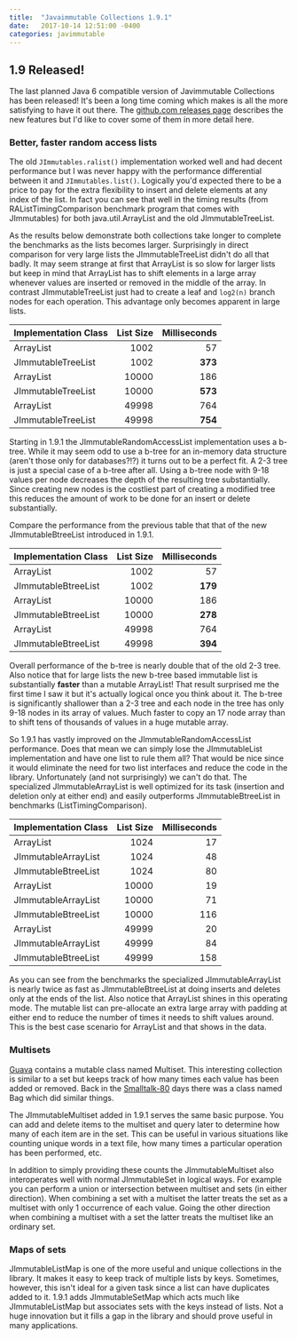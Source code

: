 ```yaml
---
title:  "Javaimmutable Collections 1.9.1"
date:   2017-10-14 12:51:00 -0400
categories: javimmutable
---
```

## 1.9 Released!

The last planned Java 6 compatible version of Javimmutable Collections has been released!  It's been a long time coming which makes is all the more satisfying to have it out there.  The [github.com releases page](https://github.com/brianburton/java-immutable-collections/releases) describes the new features but I'd like to cover some of them in more detail here.

### Better, faster random access lists

The old `JImmutables.ralist()` implementation worked well and had decent performance but I was never happy with the performance differential between it and `JImmutables.list()`.  Logically you'd expected there to be a price to pay for the extra flexibility to insert and delete elements at any index of the list.  In fact you can see that well in the timing results (from RAListTimingComparison benchmark program that comes with JImmutables) for both java.util.ArrayList and the old JImmutableTreeList.

As the results below demonstrate both collections take longer to complete the benchmarks as the lists becomes larger.  Surprisingly in direct comparison for very large lists the JImmutableTreeList didn't do all that badly.  It may seem strange at first that ArrayList is so slow for larger lists but keep in mind that ArrayList has to shift elements in a large array whenever values are inserted or removed in the middle of the array.  In contrast JImmutableTreeList just had to create a leaf and `log2(n)` branch nodes for each operation.  This advantage only becomes apparent in large lists.

Implementation Class|List Size|Milliseconds
---|--:|--:
ArrayList|1002|57
JImmutableTreeList|1002|**373**
ArrayList|10000|186
JImmutableTreeList|10000|**573**
ArrayList|49998|764
JImmutableTreeList|49998|**754**

Starting in 1.9.1 the JImmutableRandomAccessList implementation uses a b-tree.  While it may seem odd to use a b-tree for an in-memory data structure (aren't those only for databases?!?) it turns out to be a perfect fit.  A 2-3 tree is just a special case of a b-tree after all.    Using a b-tree node with 9-18 values per node decreases the depth of the resulting tree substantially.  Since creating new nodes is the costliest part of creating a modified tree this reduces the amount of work to be done for an insert or delete substantially.

Compare the performance from the previous table that that of the new JImmutableBtreeList introduced in 1.9.1.  

Implementation Class|List Size|Milliseconds
---|--:|--:
ArrayList|1002|57
JImmutableBtreeList|1002|**179**
ArrayList|10000|186
JImmutableBtreeList|10000|**278**
ArrayList|49998|764
JImmutableBtreeList|49998|**394**

Overall performance of the b-tree is nearly double that of the old 2-3 tree.  Also notice that for large lists the new b-tree based immutable list is substantially **faster** than a mutable ArrayList!  That result surprised me the first time I saw it but it's actually logical once you think about it.  The b-tree is significantly shallower than a 2-3 tree and each node in the tree has only 9-18 nodes in its array of values.  Much faster to copy an 17 node array than to shift tens of thousands of values in a huge mutable array.

So 1.9.1 has vastly improved on the JImmutableRandomAccessList performance.  Does that mean we can simply lose the JImmutableList implementation and have one list to rule them all?  That would be nice since it would eliminate the need for two list interfaces and reduce the code in the library.  Unfortunately (and not surprisingly) we can't do that.  The specialized JImmutableArrayList is well optimized for its task (insertion and deletion only at either end) and easily outperforms JImmutableBtreeList in benchmarks (ListTimingComparison).

Implementation Class|List Size|Milliseconds
---|--:|--:
ArrayList|1024|17
JImmutableArrayList|1024|48
JImmutableBtreeList|1024|80
ArrayList|10000|19
JImmutableArrayList|10000|71
JImmutableBtreeList|10000|116
ArrayList|49999|20
JImmutableArrayList|49999|84
JImmutableBtreeList|49999|158

As you can see from the benchmarks the specialized JImmutableArrayList is nearly twice as fast as JImmutableBtreeList at doing inserts and deletes only at the ends of the list.  Also notice that ArrayList shines in this operating mode.  The mutable list can pre-allocate an extra large array with padding at either end to reduce the number of times it needs to shift values around.  This is the best case scenario for ArrayList and that shows in the data.

### Multisets

[Guava](https://github.com/google/guava) contains a mutable class named Multiset.  This interesting collection is similar to a set but keeps track of how many times each value has been added or removed.  Back in the [Smalltalk-80](https://dl.acm.org/citation.cfm?id=273) days there was a class named Bag which did similar things.

The JImmutableMultiset added in 1.9.1 serves the same basic purpose.  You can add and delete items to the multiset and query later to determine how many of each item are in the set.  This can be useful in various situations like counting unique words in a text file, how many times a particular operation has been performed, etc.

In addition to simply providing these counts the JImmutableMultiset also interoperates well with normal JImmutableSet in logical ways.  For example you can perform a union or intersection between multiset and sets (in either direction).  When combining a set with a multiset the latter treats the set as a multiset with only 1 occurrence of each value.  Going the other direction when combining a multiset with a set the latter treats the multiset like an ordinary set.

### Maps of sets

JImmutableListMap is one of the more useful and unique collections in the library.  It makes it easy to keep track of multiple lists by keys.  Sometimes, however, this isn't ideal for a given task since a list can have duplicates added to it.  1.9.1 adds JImmutableSetMap which acts much like JImmutableListMap but associates sets with the keys instead of lists.  Not a huge innovation but it fills a gap in the library and should prove useful in many applications.


